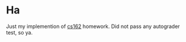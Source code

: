 # Ha

Just my implemention of [cs162](https://cs162.eecs.berkeley.edu/) homework. Did not pass any autograder test, so ya.